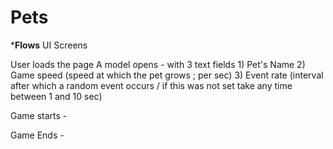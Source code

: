 # Pets




*********Flows******** 
UI Screens

User loads the page A model opens -
with 3 text fields 1) Pet's Name 2) Game speed (speed at which the pet grows ; per sec) 3) Event rate (interval after which a random event occurs / if this was not set take any time between 1 and 10 sec)

Game starts -



Game Ends - 
